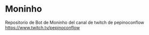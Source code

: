 # Moninho
Repositorio de Bot de Moninho del canal de twitch de pepinoconflow
https://www.twitch.tv/pepinoconflow
